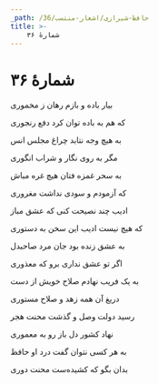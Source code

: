 ```yaml
---
_path: /حافظ-شیرازی/اشعار-منتسب/36
title: >-
    شمارهٔ ۳۶
---
```

# شمارهٔ ۳۶

<div class="b" id="bn1"><div class="m1"><p>بیار باده و بازم رهان ز مخموری</p></div>
<div class="m2"><p>که هم به باده توان کرد دفع رنجوری</p></div></div>
<div class="b" id="bn2"><div class="m1"><p>به هیچ وجه نتابد چراغ مجلس انس</p></div>
<div class="m2"><p>مگر به روی نگار و شراب انگوری</p></div></div>
<div class="b" id="bn3"><div class="m1"><p>به سحر غمزه فتان هیچ غره مباش</p></div>
<div class="m2"><p>که آزمودم و سودی نداشت مغروری</p></div></div>
<div class="b" id="bn4"><div class="m1"><p>ادیب چند نصیحت کنی که عشق مباز</p></div>
<div class="m2"><p>که هیچ نیست ادیب این سخن به دستوری</p></div></div>
<div class="b" id="bn5"><div class="m1"><p>به عشق زنده بود جان مرد صاحبدل</p></div>
<div class="m2"><p>اگر تو عشق نداری برو که معذوری</p></div></div>
<div class="b" id="bn6"><div class="m1"><p>به یک فریب نهادم صلاح خویش از دست</p></div>
<div class="m2"><p>دریغ آن همه زهد و صلاح مستوری</p></div></div>
<div class="b" id="bn7"><div class="m1"><p>رسید دولت وصل و گذشت محنت هجر</p></div>
<div class="m2"><p>نهاد کشور دل باز رو به معموری</p></div></div>
<div class="b" id="bn8"><div class="m1"><p>به هر کسی نتوان گفت درد او حافظ</p></div>
<div class="m2"><p>بدان بگو که کشیده‌ست محنت دوری</p></div></div>
